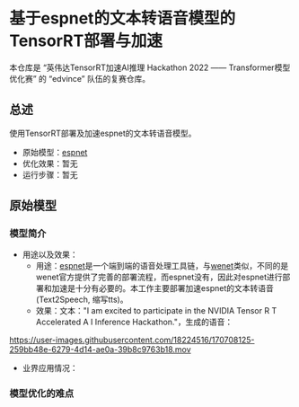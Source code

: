 # 基于espnet的文本转语音模型的TensorRT部署与加速

本仓库是 “英伟达TensorRT加速AI推理 Hackathon 2022 —— Transformer模型优化赛” 的 “edvince” 队伍的复赛仓库。

## 总述

使用TensorRT部署及加速espnet的文本转语音模型。

 - 原始模型：[espnet](https://github.com/espnet/espnet)
 - 优化效果：暂无
 - 运行步骤：暂无

## 原始模型

### 模型简介

 - 用途以及效果：
    - 用途：[espnet](https://github.com/espnet/espnet)是一个端到端的语音处理工具链，与[wenet](https://github.com/wenet-e2e/wenet)类似，不同的是wenet官方提供了完善的部署流程，而espnet没有，因此对espnet进行部署和加速是十分有必要的。本工作主要部署加速espnet的文本转语音(Text2Speech, 缩写tts)。
    - 效果：文本："I am excited to participate in the NVIDIA Tensor R T Accelerated A I Inference Hackathon."，生成的语音：

https://user-images.githubusercontent.com/18224516/170708125-259bb48e-6279-4d14-ae0a-39b8c9763b18.mov

 - 业界应用情况：

### 模型优化的难点

